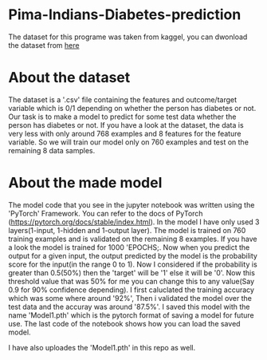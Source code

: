 # Pima-Indians-Diabetes-prediction

The dataset for this programe was taken from kaggel, you can dwonload the dataset from [here](https://www.kaggle.com/uciml/pima-indians-diabetes-database)


# About the dataset 

The dataset is a '.csv' file containing the features and outcome/target variable which is 0/1 depending on whether the person has diabetes or not.
Our task is to make a model to predict for some test data whether the person has diabetes or not.
If you have a look at the dataset, the data is very less with only around 768 examples and 8 features for the feature variable. So we will train our model only on 760 examples and test on the remaining 8 data samples.

# About the made model

The model code that you see in the jupyter notebook was written using the 'PyTorch' Framework. You can refer to the docs of PyTorch (https://pytorch.org/docs/stable/index.html).
In the model I have only used 3 layers(1-input, 1-hidden and 1-output layer). The model is trained on 760 training examples and is validated on the remaining 8 examples.
If you have a look the model is trained for 1000 'EPOCHS;. Now when you predict the output for a given input, the output predicted by the model is the probability score for the input(in the range 0 to 1). Now I considered if the probability is greater than 0.5(50%) then the 'target' will be '1' else it will be '0'.
Now this threshold value that was 50% for me you can change this to any value(Say 0.9 for 90% confidence depending). 
I first caluclated the training accuracy which was some where around '92%', Then i validated the model over the test data and the accuray was around '87.5%'.
I saved this model with the name 'Model1.pth' which is the pytorch format of saving a model for future use. The last code of the notebook shows how you can load the saved model.

I have also uploades the 'Model1.pth' in this repo as well.

